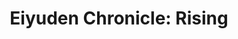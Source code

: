 ---
title: 'Eiyuden Chronicle: Rising'
tags:
  - platform_switch
  - genre_rpg
physical: true
digital: false
guide: false
pending: false
posted: 2023-03-24
---
